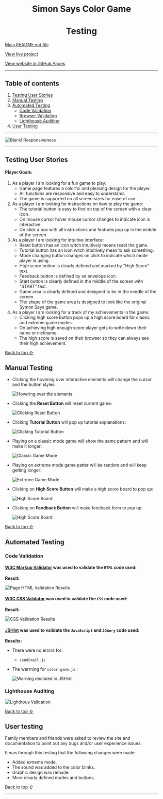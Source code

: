 <h1 align="center">
  Simon Says Color Game
</h1>

<h1 align="center"> Testing </h1>

[Main README.md file](README.md "Link to README file")

[View live project](https://perkunaskf.github.io/msp2-games/ "Link to Live project")

[View website in GitHub Pages](https://github.com/PerkunasKF/msp2-games "Link to Blank! Repository")

***
## Table of contents
1. [Testing User Stories](#Testing-User-Stories)
2. [Manual Testing](#Manual-Testing)
3. [Automated Testing](#Automated-Testing) 
     - [Code Validation](#Code-Validation)
     - [Browser Validation](#Browser-Validation)
     - [Lighthouse Auditing](#Lighthouse-Auditing)
4. [User Testing](#User-Testing)

***

![Blank! Responsiveness](assets/img/am-i-resposive.png)

***
## Testing User Stories

#### Player Goals:
1. As a player I am looking for a fun game to play:
    - Game page features a colorful and pleasing design for the player.
    - All functions are responsive and easy to understand.
    - The game is supported on all screen sizes for ease of use.
2. As a player I am looking for instructions on how to play the game:
    - The tutorial button is easy to find on top of the screen with a clear icon. 
    - On mouse cursor hover mouse cursor changes to indicate icon is interactive. 
    - On click a box with all instructions and features pop up in the middle of the screen.
3. As a player I am looking for intuitive interface:
    - Reset button has an icon witch intuitively means reset the game. 
    - Tutorial button has an icon witch intuitively mean to ask something. 
    - Mode changing button changes on click to indicate which mode player is using. 
    - High score button is clearly defined and marked by "High Score" text. 
    - Feedback button is defined by an envelope icon.
    - Start button is clearly defined in the middle of the screen with "START" text. 
    - Game area is clearly defined and designed to be in the middle of the screen. 
    - The shape of the game area is designed to look like the original Symon Says game.
4. As a player I am looking for a track of my achievements in the game:
    - Clicking high score button pops up a high score board for classic and extreme game modes. 
    - On achieving high enough score player gets to write down their name or nickname. 
    - The high score is saved on their browser so they can always see their high achievement.

[Back to top ⇧](#table-of-contents)

## Manual Testing

- Clicking the hovering over interactive elements will change the cursor and the button styles:

    ![Hovering over the elements](assets/gif/mouse-over-change.gif)

- Clicking the **Reset Button** will reset current game: 

    ![Clicking Reset Button](assets/gif/reset-function.gif)

- Clicking **Tutorial Button** will pop up tutorial explanations:

    ![Clicking Tutorial Button](assets/gif/tutorial-pop-up.gif)

- Playing on a classic mode game will show the same pattern and will make it longer:

    ![Classic Game Mode](assets/gif/classic-mode.gif)
    
- Playing on extreme mode game patter will be random and will keep getting longer:

    ![Extreme Game Mode](assets/gif/extreme-mode.gif)
    
- Clicking on **High Score Button** will make a high score board to pop up:

    ![High Score Board](assets/gif/high-score-board.gif)
    
- Clicking on **Feedback Button** will make feedback form to pop up:

    ![High Score Board](assets/gif/feddback-form.gif)

[Back to top ⇧](#table-of-contents)

## Automated Testing

### Code Validation

#### [W3C Markup Validator](https://validator.w3.org/ "Link to W3C Markup Validator") was used to validate the `HTML` code used:

**Result:**

![Page HTML Validation Results](assets/validation/HTML-validation.png)

#### [W3C CSS Validator](https://jigsaw.w3.org/css-validator/ "Link to W3C CSS Validator") was used to validate the `CSS` code used:

**Result:**

![CSS Validation Results](assets/validation/CSS-validation.png)

#### [JSHint](https://jshint.com/ "Link to JSHint") was used to validate the `JavaScript` and `JQuery` code used:

**Results:**

- There were no errors for:
    - `sendEmail.js`

- The warrning for `color-game.js` :

    ![Warning declared in JSHint](assets/validation/js-warning.png)
    
### Lighthouse Auditing

![Lighthous Validation](assets/validation/lighthouse.png)

[Back to top ⇧](#table-of-contents)

## User testing 
Family members and friends were asked to review the site and documentation to point out any bugs and/or user experience issues. 

It was through this testing that the following changes were made:
- Added extreme mode.
- The sound was added to the color blinks.
- Graphic design was remade.
- More clearly defined modes and buttons.

[Back to top ⇧](#table-of-contents)

***

